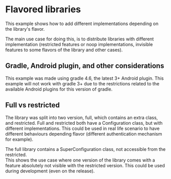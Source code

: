 # Flavored libraries
This example shows how to add different implementations depending on the library's flavor.  

The main use case for doing this, is to distribute libraries with different implementation (restricted features or noop implementations,
invisible features to some flavors of the library and other cases).

## Gradle, Android plugin, and other considerations
This example was made using gradle 4.6, the latest 3+ Android plugin.
This example will not work with gradle 3+ due to the restrictions related to the available Android plugins for this version of gradle.

## Full vs restricted
The library was split into two version, full, which contains an extra class, and restricted.
Full and restricted both have a Configuration class, but with different implementations.
This could be used in real life scenario to have different behaviours depending flavor (different authentication mechanism for example).

The full library contains a SuperConfiguration class, not accessible from the restricted.  
This shows the use case where one version of the library comes with a feature absolutely not visible with the restricted version. This could be used during development (even on the release).
